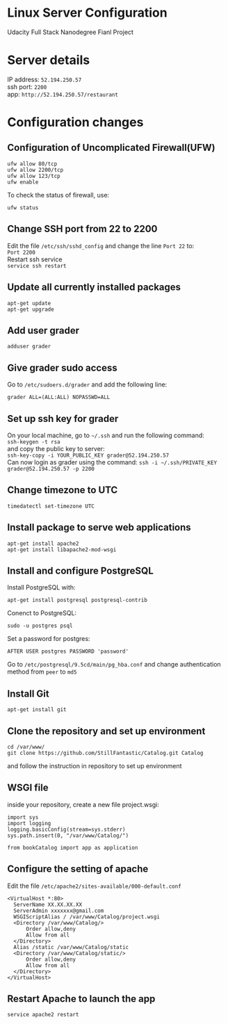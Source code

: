 # Linux Server Configuration
Udacity Full Stack Nanodegree Fianl Project

# Server details
IP address: ```52.194.250.57```   
ssh port: ```2200```   
app: ```http://52.194.250.57/restaurant```

# Configuration changes
## Configuration of Uncomplicated Firewall(UFW)
```
ufw allow 80/tcp
ufw allow 2200/tcp
ufw allow 123/tcp
ufw enable
```
To check the status of firewall, use:
```
ufw status
```

## Change SSH port from 22 to 2200
Edit the file ```/etc/ssh/sshd_config``` and change the line ```Port 22``` to:   
```Port 2200```   
Restart ssh service   
```service ssh restart```

## Update all currently installed packages
```
apt-get update
apt-get upgrade
```

## Add user grader
```
adduser grader
```

## Give grader sudo access
Go to ```/etc/sudoers.d/grader``` and add the following line:   
```
grader ALL=(ALL:ALL) NOPASSWD=ALL
```

## Set up ssh key for grader
On your local machine, go to ```~/.ssh``` and run the following command:   
```ssh-keygen -t rsa```   
and copy the public key to server:   
```ssh-key-copy -i YOUR_PUBLIC_KEY grader@52.194.250.57```   
Can now login as grader using the command: ```ssh -i ~/.ssh/PRIVATE_KEY grader@52.194.250.57 -p 2200```   

## Change timezone to UTC
```
timedatectl set-timezone UTC
```

## Install package to serve web applications
``` 
apt-get install apache2
apt-get install libapache2-mod-wsgi
```

## Install and configure PostgreSQL
Install PostgreSQL with:   
```
apt-get install postgresql postgresql-contrib
```   
Conenct to PostgreSQL:   
```
sudo -u postgres psql
```   
Set a password for postgres:   
```
AFTER USER postgres PASSWORD 'password'
```   
Go to ```/etc/postgresql/9.5cd/main/pg_hba.conf``` and change authentication method from ```peer``` to ```md5```   

## Install Git
```
apt-get install git
```

## Clone the repository and set up environment
```
cd /var/www/
git clone https://github.com/StillFantastic/Catalog.git Catalog
```
and follow the instruction in repository to set up environment

## WSGI file
inside your repository, create a new file project.wsgi:   
```
import sys
import logging
logging.basicConfig(stream=sys.stderr)
sys.path.insert(0, "/var/www/Catalog/")

from bookCatalog import app as application
```

## Configure the setting of apache

Edit the file ```/etc/apache2/sites-available/000-default.conf```   
```
<VirtualHost *:80>
  ServerName XX.XX.XX.XX
  ServerAdmin xxxxxxx@gmail.com
  WSGIScriptAlias / /var/www/Catalog/project.wsgi
  <Directory /var/www/Catalog/>
      Order allow,deny
      Allow from all
  </Directory>
  Alias /static /var/www/Catalog/static
  <Directory /var/www/Catalog/static/>
      Order allow,deny
      Allow from all
  </Directory>
</VirtualHost>
```

## Restart Apache to launch the app
```
service apache2 restart
```
